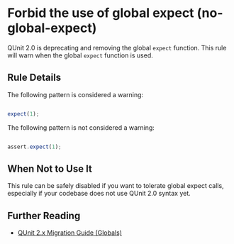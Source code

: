 # Forbid the use of global expect (no-global-expect)

QUnit 2.0 is deprecating and removing the global `expect` function. This rule will warn when the global `expect` function is used.

## Rule Details

The following pattern is considered a warning:

```js

expect(1);

```

The following pattern is not considered a warning:

```js

assert.expect(1);

```

## When Not to Use It

This rule can be safely disabled if you want to tolerate global expect calls, especially if your codebase does not use QUnit 2.0 syntax yet.

## Further Reading

* [QUnit 2.x Migration Guide (Globals)](http://qunitjs.com/upgrade-guide-2.x/#removed-globals)
